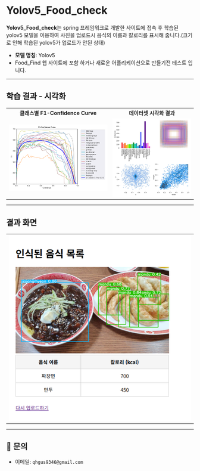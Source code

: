 # Yolov5_Food_check

**Yolov5_Food_check**는 spring 프레임워크로 개발한 사이트에 접속 후 학습된 yolov5 모델을 이용하여 사진을 업로드시 음식의 이름과 칼로리를 표시해 줍니다.(크기로 인해 학습된 yolov5가 업로드가 안된 상태)

- **모델 명칭**: Yolov5
- Food_Find 웹 사이트에 포함 하거나 새로운 어플리케이션으로 만들기전 테스트 입니다.

---

## 학습 결과 - 시각화

<table>
  <tr>
    <td align="center"><b>클래스별 F1-Confidence Curve</b></td>
    <td align="center"><b>데이터셋 시각화 결과</b></td>
  </tr>
  <tr>
    <td><img src="./images/F1_curve.png" width="100%"></td>
    <td><img src="./images/labels.jpg" width="100%"></td>
  </tr>
</table>

---

## 결과 화면
<table>
    <tr>
    <td><img src="./images/site.png" width="100%"></td>
  </tr>
  </table>

---

## 📮 문의

- 이메일: `qhgus9346@gmail.com`

